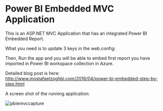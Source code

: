 # Power BI Embedded MVC Application
This is an ASP.NET MVC Application that has an integrated Power BI Embedded Report.

What you need is to update 3 keys in the web.config:

   <add key="powerbi:AccessKey" value="s6hs+xGx6jAhDlNWqyTNW7IaSampyxmgvZ4+3fY/ORbHzecQOIVsik+e3WPqN1cK3SsQ/vmBp2Hbucvp7YHNqw==" />
    <add key="powerbi:ApiUrl" value="https://api.powerbi.com" />
    <add key="powerbi:WorkspaceCollection" value="PBIEDemo" />
    <add key="powerbi:WorkspaceId" value="9c155666-7e65-4694-ac71-f80e4898035f" />

Then, Run the app and you will be able to embed first report you have imported in Power BI workspace collection in Azure.

Detailed blog post is here: http://www.mostafaelzoghbi.com/2016/04/power-bi-embedded-step-by-step.html

A screen shot of the running application:

![pbiemvccapture](https://cloud.githubusercontent.com/assets/11993393/19364182/2249867a-915b-11e6-8e8a-6f14e9114682.PNG)


